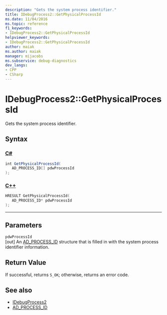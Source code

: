 ```yaml
---
description: "Gets the system process identifier."
title: IDebugProcess2::GetPhysicalProcessId
ms.date: 11/04/2016
ms.topic: reference
f1_keywords:
- IDebugProcess2::GetPhysicalProcessId
helpviewer_keywords:
- IDebugProcess2::GetPhysicalProcessId
author: maiak
ms.author: maiak
manager: mijacobs
ms.subservice: debug-diagnostics
dev_langs:
- CPP
- CSharp
---
```

# IDebugProcess2::GetPhysicalProcessId

Gets the system process identifier.

## Syntax

### [C#](#tab/csharp)
```csharp
int GetPhysicalProcessId(
   AD_PROCESS_ID[] pdwProcessId
);
```
### [C++](#tab/cpp)
```cpp
HRESULT GetPhysicalProcessId(
   AD_PROCESS_ID* pdwProcessId
);
```
---

## Parameters
`pdwProcessId`\
[out] An [AD_PROCESS_ID](../../../extensibility/debugger/reference/ad-process-id.md) structure that is filled in with the system process identifier information.

## Return Value
 If successful, returns `S_OK`; otherwise, returns an error code.

## See also
- [IDebugProcess2](../../../extensibility/debugger/reference/idebugprocess2.md)
- [AD_PROCESS_ID](../../../extensibility/debugger/reference/ad-process-id.md)
